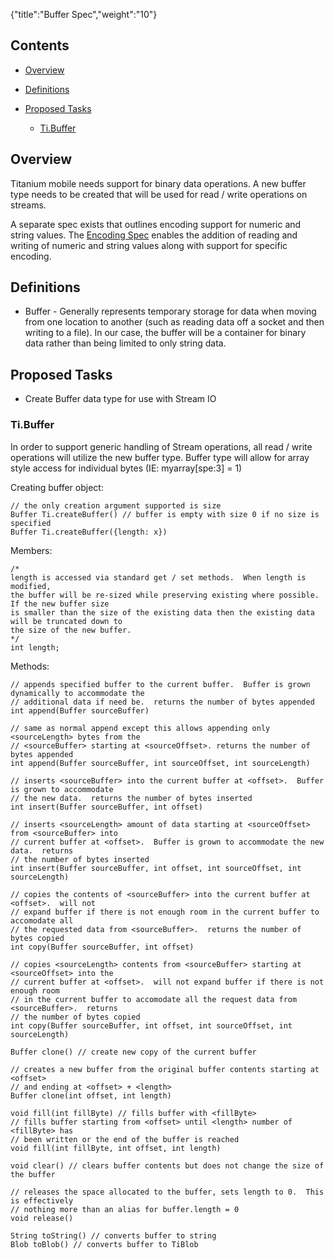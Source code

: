 {"title":"Buffer Spec","weight":"10"}

## Contents

* [Overview](#overview)

* [Definitions](#definitions)

* [Proposed Tasks](#proposed-tasks)

    * [Ti.Buffer](#ti.buffer)

## Overview

Titanium mobile needs support for binary data operations. A new buffer type needs to be created that will be used for read / write operations on streams.

A separate spec exists that outlines encoding support for numeric and string values. The [Encoding Spec](/docs/appc/Titanium_SDK/Titanium_SDK_Guide/Contributing_to_Titanium/Platform_Development/Specs/Encoding_Spec/) enables the addition of reading and writing of numeric and string values along with support for specific encoding.

## Definitions

* Buffer - Generally represents temporary storage for data when moving from one location to another (such as reading data off a socket and then writing to a file). In our case, the buffer will be a container for binary data rather than being limited to only string data.

## Proposed Tasks

* Create Buffer data type for use with Stream IO

### Ti.Buffer

In order to support generic handling of Stream operations, all read / write operations will utilize the new buffer type. Buffer type will allow for array style access for individual bytes (IE: myarray\[spe:3\] = 1)

Creating buffer object:

```
// the only creation argument supported is size
Buffer Ti.createBuffer() // buffer is empty with size 0 if no size is specified
Buffer Ti.createBuffer({length: x})
```

Members:

```
/*
length is accessed via standard get / set methods.  When length is modified,
the buffer will be re-sized while preserving existing where possible.  If the new buffer size
is smaller than the size of the existing data then the existing data will be truncated down to
the size of the new buffer.
*/
int length;
```

Methods:

```
// appends specified buffer to the current buffer.  Buffer is grown dynamically to accommodate the
// additional data if need be.  returns the number of bytes appended
int append(Buffer sourceBuffer)

// same as normal append except this allows appending only <sourceLength> bytes from the
// <sourceBuffer> starting at <sourceOffset>. returns the number of bytes appended
int append(Buffer sourceBuffer, int sourceOffset, int sourceLength)

// inserts <sourceBuffer> into the current buffer at <offset>.  Buffer is grown to accommodate
// the new data.  returns the number of bytes inserted
int insert(Buffer sourceBuffer, int offset)

// inserts <sourceLength> amount of data starting at <sourceOffset> from <sourceBuffer> into
// current buffer at <offset>.  Buffer is grown to accommodate the new data.  returns
// the number of bytes inserted
int insert(Buffer sourceBuffer, int offset, int sourceOffset, int sourceLength)

// copies the contents of <sourceBuffer> into the current buffer at <offset>.  will not
// expand buffer if there is not enough room in the current buffer to accomodate all
// the requested data from <sourceBuffer>.  returns the number of bytes copied
int copy(Buffer sourceBuffer, int offset)

// copies <sourceLength> contents from <sourceBuffer> starting at <sourceOffset> into the
// current buffer at <offset>.  will not expand buffer if there is not enough room
// in the current buffer to accomodate all the request data from <sourceBuffer>.  returns
// the number of bytes copied
int copy(Buffer sourceBuffer, int offset, int sourceOffset, int sourceLength)

Buffer clone() // create new copy of the current buffer

// creates a new buffer from the original buffer contents starting at <offset>
// and ending at <offset> + <length>
Buffer clone(int offset, int length)

void fill(int fillByte) // fills buffer with <fillByte>
// fills buffer starting from <offset> until <length> number of <fillByte> has
// been written or the end of the buffer is reached
void fill(int fillByte, int offset, int length)

void clear() // clears buffer contents but does not change the size of the buffer

// releases the space allocated to the buffer, sets length to 0.  This is effectively
// nothing more than an alias for buffer.length = 0
void release()

String toString() // converts buffer to string
Blob toBlob() // converts buffer to TiBlob
```
